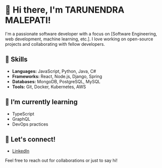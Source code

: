 # 👋 Hi there, I'm TARUNENDRA MALEPATI!

I'm a passionate software developer with a focus on [Software Engineering, web development, machine learning, etc.]. I love working on open-source projects and collaborating with fellow developers. 

## 🚀 Skills
- **Languages:** JavaScript, Python, Java, C#
- **Frameworks:** React, Node.js, Django, Spring
- **Databases:** MongoDB, PostgreSQL, MySQL
- **Tools:** Git, Docker, Kubernetes, AWS

## 🌱 I’m currently learning
- TypeScript
- GraphQL
- DevOps practices

## 💬 Let's connect!
- [LinkedIn](malepati-tarunendra)

Feel free to reach out for collaborations or just to say hi!
